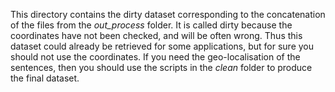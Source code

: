 This directory contains the dirty dataset corresponding to the concatenation of the files from the *out_process* folder. It is called dirty because the coordinates have not been checked, and will be often wrong. Thus this dataset could already be retrieved for some applications, but for sure you should not use the coordinates. If you need the geo-localisation of the sentences, then you should use the scripts in the *clean* folder to produce the final dataset.  
